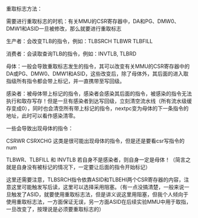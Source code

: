 重取标志方法：

需要进行重取标志的时机：有关MMU的CSR寄存器中，DA和PG、DMW0、DMW1和ASID一旦被修改，那么就要进行重取标志

生产者：会改变TLB的指令，例如：TLBSRCH TLBWR TLBFILL

消费者：会读取查询TLB的指令，例如：INVTLB, TLBRD

母体：一般会导致重取标志发生的指令，其可以改变有关MMU的CSR寄存器中的DA或PG、DMW0、DMW1和ASID，这些改变后，除了母体外，其后面的进入取指级所有指令都会带上标记，并一直携带至写回级。

感染者：被母体带上标记的指令，感染者会感染其后面的指令，被感染的指令无法执行和取存写存！但是一旦有感染者到达写回级，立刻清空流水线（所有流水级缓存变成0），同时也会清空所有带上标记的指令，nextpc变为母体的下一条指令的地址，此时可以看作感染清零。

一些会导致出现母体的指令：

CSRWR CSRXCHG 这类是很可能出现母体的指令，但是还是要看csr写指令的num

TLBWR、TLBFILL 和 INVTLB 若自身不是感染者，则自身一定是母体！（简言之就是自身没有被标记的情况下，一定要让后面的指令开始标记）

这里还需要注意，TLBSRCH指令依靠ASID和TLBEHI两个CSR寄存器的内容，注意这里可能触发写后读，这里可以选择采用阻塞。（有一点没搞清楚，一般来说一旦触发了ASID，就要使用重取标志法，但是讲义说这里用阻塞，但我个人倾向于使用重取标志法，一方面保证无误，另一方面ASID在后续实验MMU中用于取指，一旦改变了，按理说是必须要重取标志的）

